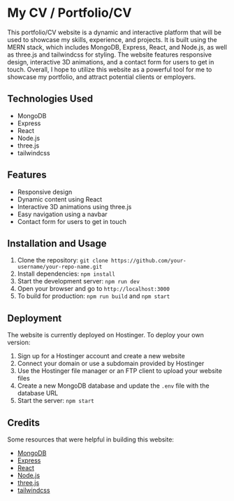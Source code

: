 <body>
  <h1>My CV / Portfolio/CV</h1>
  <p>This portfolio/CV website is a dynamic and interactive platform that will be used to showcase my skills, experience, and projects. It is built using the MERN stack, which includes MongoDB, Express, React, and Node.js, as well as three.js and tailwindcss for styling. The website features responsive design, interactive 3D animations, and a contact form for users to get in touch. Overall, I hope to utilize this website as a powerful tool for me to showcase my portfolio, and attract potential clients or employers.</p>
  
  <h2>Technologies Used</h2>
  <ul>
    <li>MongoDB</li>
    <li>Express</li>
    <li>React</li>
    <li>Node.js</li>
    <li>three.js</li>
    <li>tailwindcss</li>
  </ul>
  
  <h2>Features</h2>
  <ul>
    <li>Responsive design</li>
    <li>Dynamic content using React</li>
    <li>Interactive 3D animations using three.js</li>
    <li>Easy navigation using a navbar</li>
    <li>Contact form for users to get in touch</li>
  </ul>
  
  <h2>Installation and Usage</h2>
  <ol>
    <li>Clone the repository: <code>git clone https://github.com/your-username/your-repo-name.git</code></li>
    <li>Install dependencies: <code>npm install</code></li>
    <li>Start the development server: <code>npm run dev</code></li>
    <li>Open your browser and go to <code>http://localhost:3000</code></li>
    <li>To build for production: <code>npm run build</code> and <code>npm start</code></li>
  </ol>
  
  <h2>Deployment</h2>
  <p>The website is currently deployed on Hostinger. To deploy your own version:</p>
  <ol>
    <li>Sign up for a Hostinger account and create a new website</li>
    <li>Connect your domain or use a subdomain provided by Hostinger</li>
    <li>Use the Hostinger file manager or an FTP client to upload your website files</li>
    <li>Create a new MongoDB database and update the <code>.env</code> file with the database URL</li>
    <li>Start the server: <code>npm start</code></li>
  </ol>
  
  <h2>Credits</h2>
  <p>Some resources that were helpful in building this website:</p>
  <ul>
    <li><a href="https://www.mongodb.com/">MongoDB</a></li>
    <li><a href="https://expressjs.com/">Express</a></li>
    <li><a href="https://reactjs.org/">React</a></li>
    <li><a href="https://nodejs.org/">Node.js</a></li>
    <li><a href="https://threejs.org/">three.js</a></li>
    <li><a href="https://tailwindcss.com/">tailwindcss</a></li>
  </ul>
</body>
